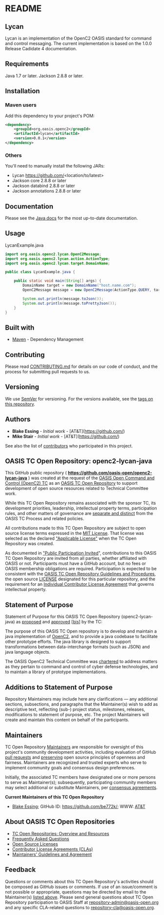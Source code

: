 <div>
<h1>README</h1>

## Lycan

Lycan is an implementation of the OpenC2 OASIS standard for command and control messaging. 
The current implementation is based on the 1.0.0 Release Cadidate 4 documentation. 

## Requirements

Java 1.7 or later.
Jackson 2.8.8 or later.

## Installation

### Maven users

Add this dependency to your project's POM:

```xml
<dependency>
	<groupId>org.oasis.openc2</groupId>
	<artifactId>lycan</artifactId>
	<version>0.0.1</version>
</dependency>

```

### Others

You'll need to manually install the following JARs:

* Lycan https://github.com/<location/to/latest>
* Jackson core 2.8.8 or later
* Jackson databind 2.8.8 or later
* Jackson annotations 2.8.8 or later

## Documentation

Please see the [Java docs](https://github.com/oasis-open/openc2-lycan-java/doc) for the most up-to-date documentation.

## Usage

LycanExample.java

```java
import org.oasis.openc2.lycan.OpenC2Message;
import org.oasis.openc2.lycan.action.ActionType;
import org.oasis.openc2.lycan.target.DomainName;

public class LycanExample.java {

	public static void main(String[] args) {
		DomainName target = new DomainName("host.name.com");
		OpenC2Message message = new OpenC2Message(ActionType.QUERY, target);

		System.out.println(message.toJson());
		System.out.println(message.toPrettyJson());
	}
}
```

## Built with
* [Maven](https://maven.apache.org/) - Dependency Management

## Contributing

Please read [CONTRIBUTING.md](https://github.com/oasis-open/openc2-lycan-java/blob/develop/CONTRIBUTING.md) for details on our code of conduct, and the process for submitting pull requests to us.

## Versioning

We use [SemVer](http://semver.org/) for versioning. For the versions available, see the [tags on this repository](https://github.com/oasis-open/openc2-lycan-java/tags).

## Authors

* **Blake Essing** - *Initial work* - [AT&T](https://github.com/<our github>)
* **Mike Stair** - *Initial work* - [AT&T](https://github.com/<our github>)

See also the list of [contributors](https://github.com/<our/project/contributors) who participated in this project.


<div>
<h2><a id="readme-general">OASIS TC Open Repository: openc2-lycan-java</a></h2>

<p>This GitHub public repository ( <b><a href="https://github.com/oasis-open/openc2-lycan-java">https://github.com/oasis-open/openc2-lycan-java</a></b> ) was created at the request of the <a href="https://www.oasis-open.org/committees/openc2/">OASIS Open Command and Control (OpenC2) TC</a> as an <a href="https://www.oasis-open.org/resources/open-repositories/">OASIS TC Open Repository</a> to support development of open source resources related to Technical Committee work.</p>

<p>While this TC Open Repository remains associated with the sponsor TC, its development priorities, leadership, intellectual property terms, participation rules, and other matters of governance are <a href="https://github.com/oasis-open/openc2-lycan-java/blob/master/CONTRIBUTING.md#governance-distinct-from-oasis-tc-process">separate and distinct</a> from the OASIS TC Process and related policies.</p>

<p>All contributions made to this TC Open Repository are subject to open source license terms expressed in the <a href="https://www.oasis-open.org/sites/www.oasis-open.org/files/MIT-License.txt">MIT License</a>.  That license was selected as the declared <a href="https://www.oasis-open.org/resources/open-repositories/licenses">"Applicable License"</a> when the TC Open Repository was created.</p>

<p>As documented in <a href="https://github.com/oasis-open/openc2-lycan-java/blob/master/CONTRIBUTING.md#public-participation-invited">"Public Participation Invited</a>", contributions to this OASIS TC Open Repository are invited from all parties, whether affiliated with OASIS or not.  Participants must have a GitHub account, but no fees or OASIS membership obligations are required.  Participation is expected to be consistent with the <a href="https://www.oasis-open.org/policies-guidelines/open-repositories">OASIS TC Open Repository Guidelines and Procedures</a>, the open source <a href="https://github.com/oasis-open/openc2-lycan-java/blob/master/LICENSE">LICENSE</a> designated for this particular repository, and the requirement for an <a href="https://www.oasis-open.org/resources/open-repositories/cla/individual-cla">Individual Contributor License Agreement</a> that governs intellectual property.</p>

</div>

<div>
<h2><a id="purposeStatement">Statement of Purpose</a></h2>

<p>Statement of Purpose for this OASIS TC Open Repository (openc2-lycan-java) as <a href="https://lists.oasis-open.org/archives/openc2/201802/msg00006.html">proposed</a> and <a href="https://lists.oasis-open.org/archives/openc2/201803/msg00007.html">approved</a> [<a href="https://lists.oasis-open.org/archives/openc2/201803/msg00023.html">bis</a>] by the TC:</p>

<p>The purpose of this OASIS TC Open repository is to develop and maintain a java implementation of <a href="http://docs.oasis-open.org/openc2/">OpenC2</a>, and to provide a java codebase to facilitate other prototype efforts.  The java library is designed to support transformations between data-interchange formats (such as JSON) and java language objects.</p>

<p>The OASIS OpenC2 Technical Committee was <a href="https://www.oasis-open.org/committees/openc2/charter.php">chartered</a> to address matters as they pertain to command and control of cyber defense technologies, and to maintain a library of prototype implementations.</p>

</div>

<div><h2><a id="purposeClarifications">Additions to Statement of Purpose</a></h2>

<p>Repository Maintainers may include here any clarifications &mdash; any additional sections, subsections, and paragraphs that the Maintainer(s) wish to add as descriptive text, reflecting (sub-) project status, milestones, releases, modifications to statement of purpose, etc.  The project Maintainers will create and maintain this content on behalf of the participants.</p>
</div>

<div>
<h2><a id="maintainers">Maintainers</a></h2>

<p>TC Open Repository <a href="https://www.oasis-open.org/resources/open-repositories/maintainers-guide">Maintainers</a> are responsible for oversight of this project's community development activities, including evaluation of GitHub <a href="https://github.com/oasis-open/openc2-lycan-java/blob/master/CONTRIBUTING.md#fork-and-pull-collaboration-model">pull requests</a> and <a href="https://www.oasis-open.org/policies-guidelines/open-repositories#repositoryManagement">preserving</a> open source principles of openness and fairness. Maintainers are recognized and trusted experts who serve to implement community goals and consensus design preferences.</p>

<p>Initially, the associated TC members have designated one or more persons to serve as Maintainer(s); subsequently, participating community members may select additional or substitute Maintainers, per <a href="https://www.oasis-open.org/resources/open-repositories/maintainers-guide#additionalMaintainers">consensus agreements</a>.</p>

<p><b><a id="currentMaintainers">Current Maintainers of this TC Open Repository</a></b></p>

<ul>
<li><a href="mailto:be772k@att.com">Blake Essing</a>; GitHub ID: <a href="https://github.com/be772k/">https://github.com/be772k/</a>; WWW: <a href="https://www.att.com/">AT&amp;T</a></li>
</ul>

</div>

<div><h2><a id="aboutOpenRepos">About OASIS TC Open Repositories</a></h2>

<p><ul>
<li><a href="https://www.oasis-open.org/resources/open-repositories/">TC Open Repositories: Overview and Resources</a></li>
<li><a href="https://www.oasis-open.org/resources/open-repositories/faq">Frequently Asked Questions</a></li>
<li><a href="https://www.oasis-open.org/resources/open-repositories/licenses">Open Source Licenses</a></li>
<li><a href="https://www.oasis-open.org/resources/open-repositories/cla">Contributor License Agreements (CLAs)</a></li>
<li><a href="https://www.oasis-open.org/resources/open-repositories/maintainers-guide">Maintainers' Guidelines and Agreement</a></li>
</ul></p>

</div>

<div><h2><a id="feedback">Feedback</a></h2>

<p>Questions or comments about this TC Open Repository's activities should be composed as GitHub issues or comments. If use of an issue/comment is not possible or appropriate, questions may be directed by email to the Maintainer(s) <a href="#currentMaintainers">listed above</a>.  Please send general questions about TC Open Repository participation to OASIS Staff at <a href="mailto:repository-admin@oasis-open.org">repository-admin@oasis-open.org</a> and any specific CLA-related questions to <a href="mailto:repository-cla@oasis-open.org">repository-cla@oasis-open.org</a>.</p>

</div></div>
